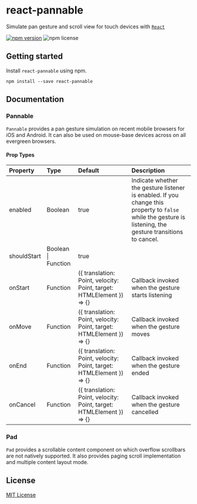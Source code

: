 # react-pannable

Simulate pan gesture and scroll view for touch devices with [`React`](https://facebook.github.io/react/)

[![npm version](https://img.shields.io/npm/v/react-pannable.svg)](https://www.npmjs.com/package/react-pannable)
![npm license](https://img.shields.io/npm/l/react-pannable.svg?style=flat)

## Getting started

Install `react-pannable` using npm.

```shell
npm install --save react-pannable
```

## Documentation

### Pannable

`Pannable` provides a pan gesture simulation on recent mobile browsers for iOS and Android. It can also be used on mouse-base devices across on all evergreen browsers.

#### Prop Types
| Property | Type | Default | Description |
|:---|:---|:---|:---|
| enabled | Boolean | true | Indicate whether the gesture listener is enabled. If you change this property to `false` while the gesture is listening, the gesture transitions to cancel. |
| shouldStart | Boolean \| Function | true | |
| onStart | Function | ({ translation: Point, velocity: Point, target: HTMLElement }) => {} | Callback invoked when the gesture starts listening |
| onMove | Function | ({ translation: Point, velocity: Point, target: HTMLElement }) => {} | Callback invoked when the gesture moves |
| onEnd | Function | ({ translation: Point, velocity: Point, target: HTMLElement }) => {} | Callback invoked when the gesture ended |
| onCancel | Function | ({ translation: Point, velocity: Point, target: HTMLElement }) => {} | Callback invoked when the gesture cancelled |

### Pad

`Pad` provides a scrollable content component on which overflow scrollbars are not natively supported. It also provides paging scroll implementation and multiple content layout mode.

## License

[MIT License](./LICENSE)

